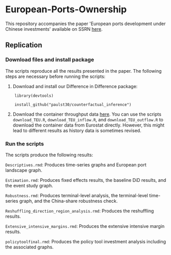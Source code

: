 # European-Ports-Ownership
This repository accompanies the paper 'European ports development under Chinese investments' available on SSRN [here](). 


## Replication 
### Download files and install package
The scripts reproduce all the results presented in the paper. The following steps are necessary before running the scripts: 

1. Download and install our Difference in Difference package:

```
    library(devtools)

    install_github("paulst30/counterfactual_inference")
```

2. Download the container throughput data [here](https://drive.google.com/drive/folders/1_eoF3Hb048h_fgn9r3dTV3uKzQJ6dFKl?usp=drive_link).
   You can use the scripts `download_TEU.R`, `download_TEU_inflow.R`, and `download_TEU_outflow.R` to download the container data from Eurostat directly. However, this might    lead to different results as history data is sometimes revised.

### Run the scripts
The scripts produce the following results: 

`Descriptives.rmd`: Produces time-series graphs and European port landscape graph.

`Estimation.rmd`: Produces fixed effects results, the baseline DiD results, and the event study graph.

`Robustness.rmd`: Produces terminal-level analysis, the terminal-level time-series graph, and the China-share robustness check. 

`Reshuffling_direction_region_analysis.rmd`: Produces the reshuffling results.

`Extensive_intensive_margins.rmd`: Produces the extensive intensive margin results. 

`policytoolfinal.rmd`: Produces the policy tool investment analysis including the associated graphs.

